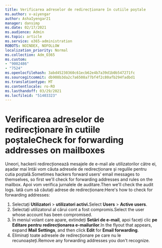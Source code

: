 ```yaml
---
title: Verificarea adreselor de redirecționare în cutiile poștale
ms.author: v-aiyengar
author: AshaIyengar21
manager: dansimp
ms.date: 02/17/2021
ms.audience: Admin
ms.topic: article
ms.service: o365-administration
ROBOTS: NOINDEX, NOFOLLOW
localization_priority: Normal
ms.collection: Adm_O365
ms.custom:
- "9002486"
- "7524"
ms.openlocfilehash: 3abd45230360c61ecb62e4b7a39d1b0b547271fc
ms.sourcegitcommit: db908b3da2c7a6508a77bf4f2c80afb294fadbd1
ms.translationtype: MT
ms.contentlocale: ro-RO
ms.lasthandoff: 03/29/2021
ms.locfileid: "51403323"
---
```

# <a name="check-for-forwarding-addresses-on-mailboxes"></a><span data-ttu-id="05198-102">Verificarea adreselor de redirecționare în cutiile poștale</span><span class="sxs-lookup"><span data-stu-id="05198-102">Check for forwarding addresses on mailboxes</span></span>

<span data-ttu-id="05198-103">Uneori, hackerii redirecționează mesajele de e-mail ale utilizatorilor către ei, așadar mai întâi vom căuta adresele de redirecționare și regulile pentru cutia poștală.</span><span class="sxs-lookup"><span data-stu-id="05198-103">Sometimes hackers forward users' email messages to themselves, so first we'll check for forwarding addresses and rules on the mailbox.</span></span> <span data-ttu-id="05198-104">Apoi vom verifica jurnalele de auditare.</span><span class="sxs-lookup"><span data-stu-id="05198-104">Then we'll check the audit logs.</span></span> <span data-ttu-id="05198-105">Iată cum să căutați adrese de redirecționare:</span><span class="sxs-lookup"><span data-stu-id="05198-105">Here's how to check for forwarding addresses:</span></span>

1. <span data-ttu-id="05198-106">Selectați **Utilizatori**  >  **utilizatori activi.**</span><span class="sxs-lookup"><span data-stu-id="05198-106">Select **Users** > **Active users**.</span></span>
1. <span data-ttu-id="05198-107">Selectați utilizatorul al cărui cont a fost compromis.</span><span class="sxs-lookup"><span data-stu-id="05198-107">Select the user whose account has been compromised.</span></span>
1. <span data-ttu-id="05198-108">În meniul volant care apare, extindeți **Setări de e-mail**, apoi faceți clic **pe Editare pentru** **redirecționarea e-mailurilor**.</span><span class="sxs-lookup"><span data-stu-id="05198-108">In the flyout that appears, expand **Mail Settings**, and then click **Edit** for **Email forwarding**.</span></span>
1. <span data-ttu-id="05198-109">Eliminați toate adresele de redirecționare pe care nu le recunoașteți.</span><span class="sxs-lookup"><span data-stu-id="05198-109">Remove any forwarding addresses you don't recognize.</span></span>